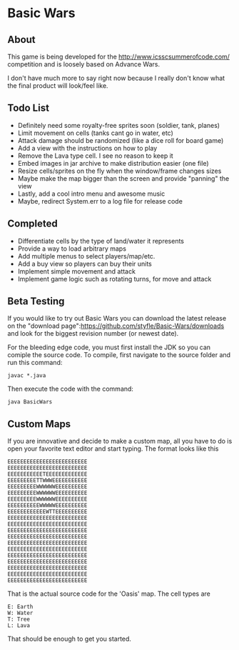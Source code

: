 Basic Wars
==========

About
-----
This game is being developed for the http://www.icsscsummerofcode.com/ competition and is loosely based on Advance Wars.

I don't have much more to say right now because I really don't know what the final product will look/feel like.

Todo List
---------
* Definitely need some royalty-free sprites soon (soldier, tank, planes)
* Limit movement on cells (tanks cant go in water, etc)
* Attack damage should be randomized (like a dice roll for board game)
* Add a view with the instructions on how to play
* Remove the Lava type cell. I see no reason to keep it
* Embed images in jar archive to make distribution easier (one file)
* Resize cells/sprites on the fly when the window/frame changes sizes
* Maybe make the map bigger than the screen and provide "panning" the view
* Lastly, add a cool intro menu and awesome music
* Maybe, redirect System.err to a log file for release code

Completed
----------
* Differentiate cells by the type of land/water it represents
* Provide a way to load arbitrary maps
* Add multiple menus to select players/map/etc.
* Add a buy view so players can buy their units
* Implement simple movement and attack
* Implement game logic such as rotating turns, for move and attack


Beta Testing
------------
If you would like to try out Basic Wars you can download the latest release on the "download page":https://github.com/styfle/Basic-Wars/downloads and look for the biggest revision number (or newest date).

For the bleeding edge code, you must first install the JDK so you can comiple the source code. To compile, first navigate to the source folder and run this command: 

    javac *.java

Then execute the code with the command:

    java BasicWars 

Custom Maps
------------
If you are innovative and decide to make a custom map, all you have to do is open your favorite text editor and start typing. The format looks like this

```
EEEEEEEEEEEEEEEEEEEEEEEEE
EEEEEEEEEEEEEEEEEEEEEEEEE
EEEEEEEEEEETEEEEEEEEEEEEE
EEEEEEEEETTWWWEEEEEEEEEEE
EEEEEEEEEWWWWWWEEEEEEEEEE
EEEEEEEEEWWWWWWEEEEEEEEEE
EEEEEEEEEWWWWWWEEEEEEEEEE
EEEEEEEEEEWWWWWEEEEEEEEEE
EEEEEEEEEEEEWTTEEEEEEEEEE
EEEEEEEEEEEEEEEEEEEEEEEEE
EEEEEEEEEEEEEEEEEEEEEEEEE
EEEEEEEEEEEEEEEEEEEEEEEEE
EEEEEEEEEEEEEEEEEEEEEEEEE
EEEEEEEEEEEEEEEEEEEEEEEEE
EEEEEEEEEEEEEEEEEEEEEEEEE
EEEEEEEEEEEEEEEEEEEEEEEEE
EEEEEEEEEEEEEEEEEEEEEEEEE
EEEEEEEEEEEEEEEEEEEEEEEEE
EEEEEEEEEEEEEEEEEEEEEEEEE
EEEEEEEEEEEEEEEEEEEEEEEEE
```

That is the actual source code for the 'Oasis' map. The cell types are

    E: Earth
	W: Water
	T: Tree
	L: Lava

That should be enough to get you started.
